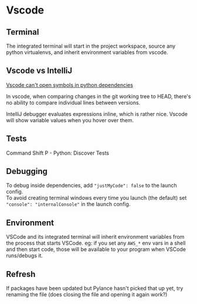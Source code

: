 # Vscode

## Terminal

The integrated terminal will start in the project workspace, source any python virtualenvs, and inherit environment variables from vscode.

## Vscode vs IntelliJ

[Vscode can't open symbols in python dependencies](https://stackoverflow.com/questions/59450270/vscode-open-symbols-in-python-dependencies)

In vscode, when comparing changes in the git working tree to HEAD, there's no ability to compare individual lines between versions.

IntelliJ debugger evaluates expressions inline, which is rather nice. Vscode will show variable values when you hover over them.

## Tests

Command Shift P - Python: Discover Tests

## Debugging

To debug inside dependencies, add `"justMyCode": false` to the launch config.  
To avoid creating terminal windows every time you launch (the default) set `"console": "internalConsole"` in the launch config.

## Environment

VSCode and its integrated terminal will inherit environment variables from the process that starts VSCode. eg: if you set any `AWS_*` env vars in a shell and then start code, those will be available to your program when VSCode runs/debugs it.

## Refresh

If packages have been updated but Pylance hasn't picked that up yet, try renaming the file (does closing the file and opening it again work?)